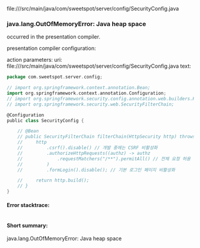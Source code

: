 file://<WORKSPACE>/src/main/java/com/sweetspot/server/config/SecurityConfig.java
### java.lang.OutOfMemoryError: Java heap space

occurred in the presentation compiler.

presentation compiler configuration:


action parameters:
uri: file://<WORKSPACE>/src/main/java/com/sweetspot/server/config/SecurityConfig.java
text:
```scala
package com.sweetspot.server.config;

// import org.springframework.context.annotation.Bean;
import org.springframework.context.annotation.Configuration;
// import org.springframework.security.config.annotation.web.builders.HttpSecurity;
// import org.springframework.security.web.SecurityFilterChain;

@Configuration
public class SecurityConfig {

    // @Bean
    // public SecurityFilterChain filterChain(HttpSecurity http) throws Exception {
    //     http
    //         .csrf().disable() // 개발 중에는 CSRF 비활성화
    //         .authorizeHttpRequests((authz) -> authz
    //             .requestMatchers("/**").permitAll() // 전체 요청 허용
    //         )
    //         .formLogin().disable(); // 기본 로그인 페이지 비활성화

    //     return http.build();
    // }
}

```



#### Error stacktrace:

```

```
#### Short summary: 

java.lang.OutOfMemoryError: Java heap space